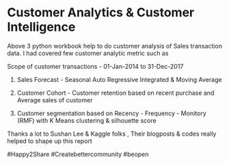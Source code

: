 # Customer Analytics & Customer Intelligence

Above 3 python workbook help to do customer analysis of Sales transaction data. I had covered 
few customer analytic metric such as

Scope of customer transactions - 01-Jan-2014 to 31-Dec-2017

1. Sales Forecast  - Seasonal Auto Regressive Integrated & Moving Average

2. Customer Cohort  - Customer retention based on recent purchase and Average sales of customer 

3. Customer segmentation based on Recency - Frequency - Monitory (RMF) with K Means clustering & silhouette score

Thanks a lot to Sushan Lee & Kaggle folks , Their blogposts & codes really helped to shape up this report

#Happy2Share #Createbettercommunity #beopen
